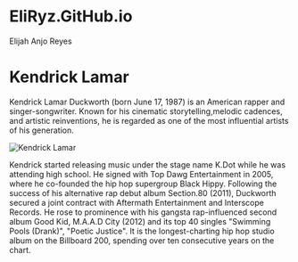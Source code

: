 # EliRyz.GitHub.io
Elijah Anjo Reyes 
# Kendrick Lamar
Kendrick Lamar Duckworth (born June 17, 1987) is an American rapper and singer-songwriter. Known for his cinematic storytelling,melodic cadences, and artistic reinventions, he is regarded as one of the most influential artists of his generation.

![Kendrick Lamar](https://upload.wikimedia.org/wikipedia/commons/thumb/3/32/Pulitzer2018-portraits-kendrick-lamar.jpg/220px-Pulitzer2018-portraits-kendrick-lamar.jpg)
 
 Kendrick started releasing music under the stage name K.Dot while he was attending high school. He signed with Top Dawg Entertainment in 2005, where he co-founded the hip hop supergroup Black Hippy. Following the success of his alternative rap debut album Section.80 (2011), Duckworth secured a joint contract with Aftermath Entertainment and Interscope Records. He rose to prominence with his gangsta rap-influenced second album Good Kid, M.A.A.D City (2012) and its top 40 singles "Swimming Pools (Drank)", "Poetic Justice". It is the longest-charting hip hop studio album on the Billboard 200, spending over ten consecutive years on the chart.
